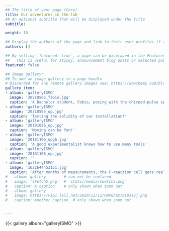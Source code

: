 ```yaml
---
## The title of your page (Core)
title: Our adventures in the lab
## An optional subtitle that will be displayed under the title
subtitle: 

weight: 10 

## Display the authors of the page and link to their user profiles if they exist.
authors: []

## By setting `featured: true`, a page can be displayed in the Featured widget. 
##   This is useful for sticky, announcement blog posts or selected publications etc.
featured: false   

## Image gallery:
## To add an image gallery to a page bundle
# Discarded for any remote gallery images see: https://wowchemy.com/blog/v5.1.0/#apply-breaking-changes
gallery_item:  
- album: 'galleryISMO'
  image: '20210505_fabio.jpg'
  caption: 'A Bachelor student, Fabio, posing with the chirped-pulse spectrometer' 
- album: 'galleryISMO'
  image: '20210505_op.jpg'
  caption: 'Testing the solidity of our installation!' 
- album: 'galleryISMO'
  image: '20181026_op.jpg'
  caption: 'Moving can be fun!'  
- album: 'galleryISMO'
  image: '20181106_opgb.jpg'
  caption: 'A good experimentalist knows how to use many tools' 
- album: 'galleryISMO'
  image: '20181106_op.jpg'
  caption: '' 
- album: 'galleryISMO'
  image: '1622644453151.jpg'
  caption: 'After months of measurements, the F-reaction cell gets really dirty!' 
# - album: gallery        # can not be replaced
#   image: 'sketch5.png'  # `static/media/sketch5.png`
#   caption: A caption    # only shown when zoom out
# - album: gallery
#   image: https://vip1.loli.net/2020/11/11/OmVGhaz79iQJsvj.png
#   caption: Another caption  # only shown when zoom out


---
```


{{< gallery album="galleryISMO" >}}

